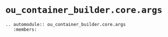 # `ou_container_builder.core.args`

```{eval-rst}
.. automodule:: ou_container_builder.core.args
   :members:
```
